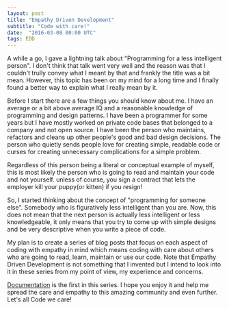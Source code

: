 ```yaml
---
layout: post
title: "Empathy Driven Development"
subtitle: "Code with care!"
date:  "2016-03-08 00:00 UTC"
tags: EDD
---
```


A while a go, I gave a lightning talk about "Programming for a less
intelligent person". I don't think that talk went very well and the reason was that I couldn't
trully convey what I meant by that and frankly the title was a bit mean. However, this topic has been on my
mind for a long time and I finally found a better way to explain what I really mean
by it.

Before I start there are a few things you should know about me. I have an average or a bit above average IQ and a reasonable knowledge of
programming and design patterns. I have been a programmer for some years but I have mostly worked on private code bases that
belonged to a company and not open source. I have been the person who maintains, refactors and cleans up other people's
good and bad design decisions. The person who quietly sends people love for creating simple, readable code or
curses for creating unnecessary complications for a simple problem.

Regardless of this person being a literal or conceptual example of
myself, this is most likely the person who is going to read and maintain
your code and not yourself. unless of course, you sign a contract that lets the employer kill your puppy(or
kitten) if you resign!

So, I started thinking about the concept of "programming for someone
else". Somebody who is figuratively less intelligent than you are. Now,
this does not mean that the next person is actually less intelligent or
less knowledgeable, it only means that you try to come up with simple
designs and be very descriptive when you write a piece of code.

My plan is to create a series of blog posts that focus on each aspect
of coding with empathy in mind which means coding with care about others who are
going to read, learn, maintain or use our code. Note that Empathy Driven Development is not something
that I invented but I intend to look into it in these series from my point of view, my experience and concerns.

[Documentation](http://sjahandideh.github.io/2016/04/08/edd-documentation.html) is the first in this series. I hope you enjoy it and help
me spread the care and empathy to this amazing community and even further.
Let's all Code we care!
